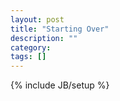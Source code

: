 ```yaml
---
layout: post
title: "Starting Over"
description: ""
category: 
tags: []
---
```

{% include JB/setup %}
